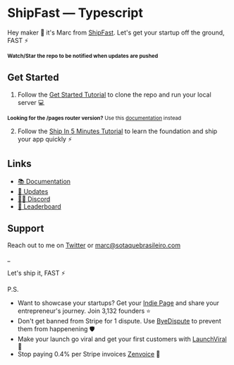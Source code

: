 # ShipFast — Typescript

Hey maker 👋 it's Marc from [ShipFast](https://sotaquebrasileiro.com/docs). Let's get your startup off the ground, FAST ⚡️

<sub>**Watch/Star the repo to be notified when updates are pushed**</sub>

## Get Started

1. Follow the [Get Started Tutorial](https://sotaquebrasileiro.com/docs) to clone the repo and run your local server 💻

<sub>**Looking for the /pages router version?** Use this [documentation](https://sotaquebrasileiro.com/docs-old) instead</sub>

2. Follow the [Ship In 5 Minutes Tutorial](https://sotaquebrasileiro.com/docs/tutorials/ship-in-5-minutes) to learn the foundation and ship your app quickly ⚡️

## Links

-   [📚 Documentation](https://sotaquebrasileiro.com/docs)
-   [📣 Updates](https://shipfast.beehiiv.com/)
-   [🧑‍💻 Discord](https://sotaquebrasileiro.com/dashboard)
-   [🥇 Leaderboard](https://sotaquebrasileiro.com/leaderboard)

## Support

Reach out to me on [Twitter](https://twitter.com/marc_louvion) or marc@sotaquebrasileiro.com

\_

Let's ship it, FAST ⚡️

P.S.

-   Want to showcase your startups? Get your [Indie Page](https://indiepa.ge?ref=shipfast_readme) and share your entrepreneur's journey. Join 3,132 founders ⭐️
-   Don't get banned from Stripe for 1 dispute. Use [ByeDispute](https://byedispute.com/?ref=shipfast_readme) to prevent them from happenening 🛡️
-   Make your launch go viral and get your first customers with [LaunchViral](https://launchvir.al/?ref=shipfast_readme) 🚀
-   Stop paying 0.4% per Stripe invoices [Zenvoice](https://zenvoice.io/?ref=shipfast_readme) 🤕
